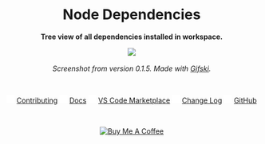<div align="center">

# Node Dependencies

**Tree view of all dependencies installed in workspace.**

![](assets/screenshot-0.1.5.gif)

_Screenshot from version 0.1.5. Made with [Gifski](https://gif.ski/)._

<br>

<!-- Use this character for positioning the menu below -->
<!-- | -->

<img src="assets/margin.png" width="16"> <!-- Margin -->
<a href="CONTRIBUTING.md">Contributing</a>
<img src="assets/margin.png" width="16"> <!-- Margin -->
<a href="docs/docs.md">Docs</a>
<img src="assets/margin.png" width="16"> <!-- Margin -->
<a href="https://marketplace.visualstudio.com/items?itemName=tscpp.node-dependencies">VS Code Marketplace</a>
<img src="assets/margin.png" width="16"> <!-- Margin -->
<a href="CHANGELOG.md">Change Log</a>
<img src="assets/margin.png" width="16"> <!-- Margin -->
<a href="https://github.com/tscpp/node-dependencies">GitHub</a>

<br>

<a href="https://www.buymeacoffee.com/9mGksEq28" target="_blank"><img src="https://cdn.buymeacoffee.com/buttons/default-yellow.png" alt="Buy Me A Coffee" height="25"></a>

</div>
